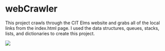 # webCrawler


This project crawls through the CIT Elms website and grabs all of the local links from the index.html page. 
I used the data structures, queues, stacks, lists, and dictionaries to create this project.


![](https://user-images.githubusercontent.com/83522315/182725265-13a8fd7e-b45b-4c85-86b2-1b80b5896095.PNG)
